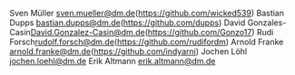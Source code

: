 Sven Müller <sven.mueller@dm.de>(https://github.com/wicked539)
Bastian Dupps <bastian.dupps@dm.de>(https://github.com/dupps)
David Gonzales-Casin<David.Gonzalez-Casin@dm.de>(https://github.com/Gonzo17)
Rudi Forsch<rudolf.forsch@dm.de>(https://github.com/rudifordm)
Arnold Franke <arnold.franke@dm.de>(https://github.com/indyarni)
Jochen Löhl <jochen.loehl@dm.de>
Erik Altmann <erik.altmann@dm.de>
